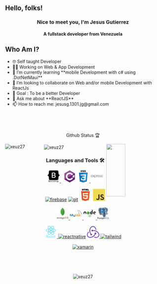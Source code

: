 ## Hello, folks!
<h3 align="center">Nice to meet you, I'm Jesus Gutierrez</h3>
<h4 align="center">A fullstack developer from Venezuela</h4>

## Who Am I?
<ul align="left">
  <li>🤓 Self taught Developer</li>
  <li>👩‍💻 Working on Web & App Development</li>
  <li>
    🌱 I’m currently learning **mobile Development with c# using .DotNetMaui**
  </li>
  <li>
    👯 I’m looking to collaborate on Web and/or mobile Development with ReactJs
  </li>
  <li>🎯 Goal : To be a better Developer</li>
  <li>💬 Ask me about **ReactJS**</li>
  <li>📫 How to reach me: jesusg.1301.jg@gmail.com</li>
  <!-- <li>- 👨‍💻 All of my projects are available at [portfolio link](portfolio link)</li>
    <li>- 📝 Iregularly write articles on [blog link](blog link)</li> -->
</ul>

<br />

<br />

##
<p align="center">Github Status 🏆</p>

<img
  align="left"
  src="https://github-readme-stats.vercel.app/api/top-langs?username=xeuz27&show_icons=true&hide_border=true&locale=en&layout=compact&theme=react"
  alt="xeuz27"
  width="25%"
  height="170px"
/>
<img
  align="center"
  src="https://github-readme-streak-stats.herokuapp.com/?user=xeuz27&show_icons=true&hide_border=true&locale=en&layout=compact&theme=react"
  alt="xeuz27"
  width="35%"
  height="170px"
/>
<img
  src="https://github-stats-lemon.vercel.app/api?username=Xeuz27&show_icons=true&hide_border=true&theme=react"
  width="35%"
  align="right"
  height="170px"
/>

<p></p>

<h3 align="center">Languages and Tools 🛠️</h3>
<!-- languages and tools icons -->
<p align="center">
  <a href="https://getbootstrap.com" target="_blank" rel="noreferrer"
    ><img
      src="https://raw.githubusercontent.com/devicons/devicon/master/icons/bootstrap/bootstrap-plain-wordmark.svg"
      alt="bootstrap"
      width="40"
      height="40"
    />
  </a>
  &nbsp;
  <a href="https://www.w3schools.com/cs/" target="_blank" rel="noreferrer"
    ><img
      src="https://raw.githubusercontent.com/devicons/devicon/master/icons/csharp/csharp-original.svg"
      alt="csharp"
      width="40"
      height="40"
  /></a>
  <a href="https://www.w3schools.com/css/" target="_blank" rel="noreferrer">
    <img
      src="https://raw.githubusercontent.com/devicons/devicon/master/icons/css3/css3-original-wordmark.svg"
      alt="css3"
      width="40"
      height="40"
    />
  </a>
  <a href="https://expressjs.com" target="_blank" rel="noreferrer">
    <img
      src="https://raw.githubusercontent.com/devicons/devicon/master/icons/express/express-original-wordmark.svg"
      alt="express"
      width="40"
      height="40"
    />
  </a>
  <br />
  <br />
  <a href="https://firebase.google.com/" target="_blank" rel="noreferrer">
    <img
      src="https://www.vectorlogo.zone/logos/firebase/firebase-icon.svg"
      alt="firebase"
      width="40"
      height="40"
  /></a>
  <a href="https://git-scm.com/" target="_blank" rel="noreferrer"
    ><img
      src="https://www.vectorlogo.zone/logos/git-scm/git-scm-icon.svg"
      alt="git"
      width="40"
      height="40"
  /></a>
  <a href="https://www.w3.org/html/" target="_blank" rel="noreferrer"
    ><img
      src="https://raw.githubusercontent.com/devicons/devicon/master/icons/html5/html5-original-wordmark.svg"
      alt="html5"
      width="40"
      height="40"
  /></a>
  <a
    href="https://developer.mozilla.org/en-US/docs/Web/JavaScript"
    target="_blank"
    rel="noreferrer"
  >
    <img
      src="https://raw.githubusercontent.com/devicons/devicon/master/icons/javascript/javascript-original.svg"
      alt="javascript"
      width="40"
      height="40"
    />
  </a>
  <br />
  <br />
  <a href="https://www.mongodb.com/" target="_blank" rel="noreferrer">
    <img
      src="https://raw.githubusercontent.com/devicons/devicon/master/icons/mongodb/mongodb-original-wordmark.svg"
      alt="mongodb"
      width="40"
      height="40"
    />
  </a>
  <a href="https://www.mysql.com/" target="_blank" rel="noreferrer">
    <img
      src="https://raw.githubusercontent.com/devicons/devicon/master/icons/mysql/mysql-original-wordmark.svg"
      alt="mysql"
      width="40"
      height="40"
    />
  </a>
  <a href="https://nodejs.org" target="_blank" rel="noreferrer">
    <img
      src="https://raw.githubusercontent.com/devicons/devicon/master/icons/nodejs/nodejs-original-wordmark.svg"
      alt="nodejs"
      width="40"
      height="40"
    />
  </a>
  <a href="https://www.postgresql.org" target="_blank" rel="noreferrer">
    <img
      src="https://raw.githubusercontent.com/devicons/devicon/master/icons/postgresql/postgresql-original-wordmark.svg"
      alt="postgresql"
      width="40"
      height="40"
    />
  </a>
  <br />
  <br />
  <a href="https://reactjs.org/" target="_blank" rel="noreferrer">
    <img
      src="https://raw.githubusercontent.com/devicons/devicon/master/icons/react/react-original-wordmark.svg"
      alt="react"
      width="40"
      height="40"
    />
  </a>
  <a href="https://reactnative.dev/" target="_blank" rel="noreferrer"
    ><img
      src="https://reactnative.dev/img/header_logo.svg"
      alt="reactnative"
      width="40"
      height="40"
  /></a>
  <a href="https://redux.js.org" target="_blank" rel="noreferrer">
    <img
      src="https://raw.githubusercontent.com/devicons/devicon/master/icons/redux/redux-original.svg"
      alt="redux"
      width="40"
      height="40"
    />
  </a>
  <a href="https://tailwindcss.com/" target="_blank" rel="noreferrer">
    <img
      src="https://www.vectorlogo.zone/logos/tailwindcss/tailwindcss-icon.svg"
      alt="tailwind"
      width="40"
      height="40"
    />
  </a>
  <br />
  <br />
  <a
    href="https://dotnet.microsoft.com/apps/xamarin"
    target="_blank"
    rel="noreferrer"
  >
    <img
      src="https://raw.githubusercontent.com/detain/svg-logos/780f25886640cef088af994181646db2f6b1a3f8/svg/xamarin.svg"
      alt="xamarin"
      width="40"
      height="40"
    />
  </a>
</p>

<br />
<br />
<br />

<!-- <p align="center">Wanna Know me More?</p>
<p align="center">
  <a href="https://www.instagram.com/tidbits.js" target="_blank">
    <img
      src="https://img.shields.io/badge/-Instagram-%23eb13a5"
      alt="Instagram"
    />
  </a>
  <a
    href="https://www.linkedin.com/in/jesus-gutierrez-390545272/"
    target="_blank"
  >
    <img
      src="https://img.shields.io/badge/-LinkedIn-%233781da"
      alt="LinkedIn"
    />
  </a> -->
  <!-- <a href="https://Xeuz27.medium.com/" target="_blank">
        <img src="https://img.shields.io/badge/-Medium-%2337817f" alt="Medium" />
    </a> -->
</p>
<!-- 
<p align="center">
  <img
    src="https://visitor-badge.laobi.icu/badge?page_id=Xeuz27.Xeuz27"
    alt="Xeuz27 :: Visitor's Count"
  />
</p> -->

<p align="center">
  <img
    src="https://komarev.com/ghpvc/?username=xeuz27&label=Profile%20views&color=0e75b6&style=flat"
    alt="xeuz27"
  />
</p>
